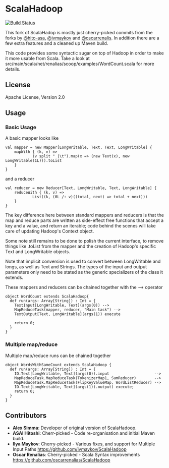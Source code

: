 # ScalaHadoop

[![Build Status](https://travis-ci.org/adamretter/ScalaHadoop.png?branch=master)](https://travis-ci.org/adamretter/ScalaHadoop)

This fork of ScalaHadop is mostly just cherry-picked commits from the forks by [@hito-asa](http://github.com/hiti-asa/ScalaHadoop), [@ivmaykov](http://github.com/ivmaykov/ScalaHadoop) and [@oscarrenalis](@oscarrenalis). In addition there are a few extra features and a cleaned up Maven build.

This code provides some syntactic sugar on top of Hadoop in order to make
it more usable from Scala.  Take a look at src/main/scala/net/renalias/scoop/examples/WordCount.scala for more
details.

## License
Apache License, Version 2.0

## Usage
### Basic Usage
A basic mapper looks like

    val mapper = new Mapper[LongWritable, Text, Text, LongWritable] {
		mapWith { (k, v) =>
				(v split " |\t").map(x => (new Text(x), new LongWritable(1L))).toList
		}
	}

and a reducer

    val reducer = new Reducer[Text, LongWritable, Text, LongWritable] {
		reduceWith { (k, v) =>
				List((k, (0L /: v)((total, next) => total + next)))
		}
	}

The key difference here between standard mappers and reducers is that the map and reduce parts are written as side-effect
free functions that accept a key and a value, and return an iterable; code behind the scenes will take care of
updating Hadoop's Context object.

Some note still remains to be done to polish the current interface, to remove things like .toList from the mapper and
the creation of Hadoop's specific Text and LongWritable objects.

Note that implicit conversion is used to convert between LongWritable and longs, as well as Text
and Strings.  The types of the input and output parameters only need to be stated as the
generic specializers of the class it extends.

These mappers and reducers can be chained together with the --> operator 

    object WordCount extends ScalaHadoop{ 
      def run(args: Array[String]) : Int = {  
        TextInput[LongWritable, Text](args(0)) -->
		MapReduceTask(mapper, reducer, "Main task") -->
		TextOutput[Text, LongWritable](args(1)) execute

        return 0;
      }
    }

### Multiple map/reduce
Multiple map/reduce runs can be chained together

    object WordsWithSameCount extends ScalaHadoop {
      def run(args: Array[String]) : Int = {
        IO.Text[LongWritable, Text](args(0)).input                    -->  
        MapReduceTask.MapReduceTask(TokenizerMap1, SumReducer)        -->
        MapReduceTask.MapReduceTask(FlipKeyValueMap, WordListReducer) -->
        IO.Text[LongWritable, Text](args(1)).output) execute;
        return 0;
      }
    }

## Contributors
- **Alex Simma**: Developer of original version of ScalaHadoop.
- **ASAI Hitoshi**: Cherr-picked - Code re-organisation and initial Maven build.
- **Ilya Maykov**: Cherry-picked - Various fixes, and support for Multiple Input Paths https://github.com/ivmaykov/ScalaHadoop
- **Oscar Renalias**: Cherry-picked - Scala Syntax improvements https://github.com/oscarrenalias/ScalaHadoop
